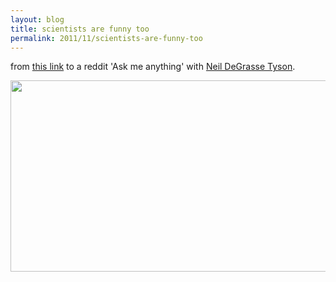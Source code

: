 ```yaml
---
layout: blog
title: scientists are funny too
permalink: 2011/11/scientists-are-funny-too
---
```


from <a href="http://axel.me/5r" target="_blank">this link</a> to a reddit 'Ask me anything' with <a href="http://www.haydenplanetarium.org/tyson/" target="_blank">Neil DeGrasse Tyson</a>.


<a href="http://blog.kristeraxel.com/wp-content/uploads/2011/11/Screen-shot-2011-11-13-at-3.37.55-PM.png"><img src="http://blog.kristeraxel.com/wp-content/uploads/2011/11/Screen-shot-2011-11-13-at-3.37.55-PM.png" alt="" title="Screen shot 2011-11-13 at 3.37.55 PM" width="522" height="306" class="aligncenter size-full wp-image-1503" /></a>
